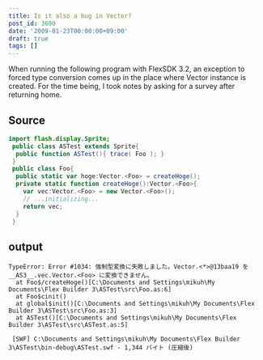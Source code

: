 ```yaml
---
title: Is it also a bug in Vector?
post_id: 3690
date: '2009-01-23T00:00:00+09:00'
draft: true
tags: []
---
```


When running the following program with FlexSDK 3.2, an exception to forced type conversion comes up in the place where Vector instance is created. For the time being, I took notes by asking for a survey after returning home.

## Source

```ActionScript
import flash.display.Sprite; 
 public class ASTest extends Sprite{ 
  public function ASTest(){ trace( Foo ); } 
 } 
 public class Foo{ 
  public static var hoge:Vector.<Foo> = createHoge(); 
  private static function createHoge():Vector.<Foo>{ 
    var vec:Vector.<Foo> = new Vector.<Foo>(); 
    // ...initializing... 
    return vec; 
  } 
 } 

```

## output

```
TypeError: Error #1034: 強制型変換に失敗しました。Vector.<*>@13baa19 を __AS3__.vec.Vector.<Foo> に変換できません。 
  at Foo$/createHoge()[C:\Documents and Settings\mikuh\My Documents\Flex Builder 3\ASTest\src\Foo.as:6] 
  at Foo$cinit() 
  at global$init()[C:\Documents and Settings\mikuh\My Documents\Flex Builder 3\ASTest\src\Foo.as:3] 
  at ASTest()[C:\Documents and Settings\mikuh\My Documents\Flex Builder 3\ASTest\src\ASTest.as:5] 
 
 [SWF] C:\Documents and Settings\mikuh\My Documents\Flex Builder 3\ASTest\bin-debug\ASTest.swf - 1,344 バイト (圧縮後) 

```
